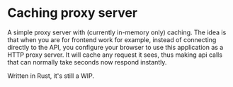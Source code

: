# Caching proxy server

A simple proxy server with (currently in-memory only) caching.
The idea is that when you are for frontend work for example, instead of connecting directly to the API, you configure your browser to use this application as a HTTP proxy server. It will cache any request it sees, thus making api calls that can normally take seconds now respond instantly.

Written in Rust, it's still a WIP.

